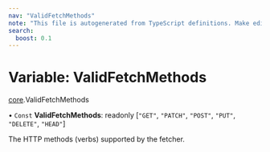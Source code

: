 ```yaml
---
nav: "ValidFetchMethods"
note: "This file is autogenerated from TypeScript definitions. Make edits to the comments in the TypeScript file and then run `make docs` to regenerate this file."
search:
  boost: 0.1
---
```

# Variable: ValidFetchMethods

[core](../modules/core.md).ValidFetchMethods

• `Const` **ValidFetchMethods**: readonly [``"GET"``, ``"PATCH"``, ``"POST"``, ``"PUT"``, ``"DELETE"``, ``"HEAD"``]

The HTTP methods (verbs) supported by the fetcher.
